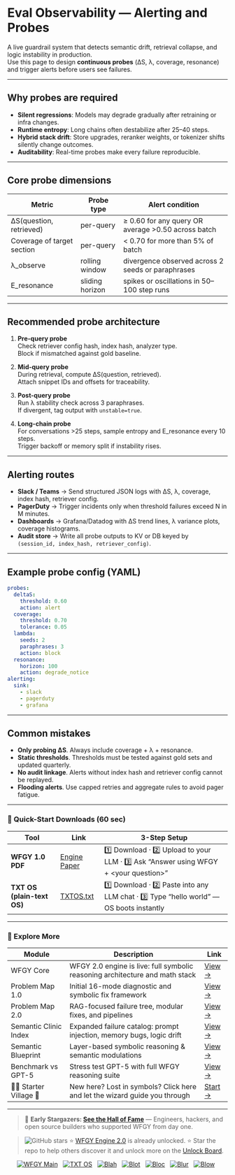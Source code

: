 # Eval Observability — Alerting and Probes

A live guardrail system that detects semantic drift, retrieval collapse, and logic instability in production.  
Use this page to design **continuous probes** (ΔS, λ, coverage, resonance) and trigger alerts before users see failures.

---

## Why probes are required

- **Silent regressions**: Models may degrade gradually after retraining or infra changes.  
- **Runtime entropy**: Long chains often destabilize after 25–40 steps.  
- **Hybrid stack drift**: Store upgrades, reranker weights, or tokenizer shifts silently change outcomes.  
- **Auditability**: Real-time probes make every failure reproducible.

---

## Core probe dimensions

| Metric | Probe type | Alert condition |
|--------|------------|-----------------|
| ΔS(question, retrieved) | per-query | ≥ 0.60 for any query OR average >0.50 across batch |
| Coverage of target section | per-query | < 0.70 for more than 5% of batch |
| λ_observe | rolling window | divergence observed across 2 seeds or paraphrases |
| E_resonance | sliding horizon | spikes or oscillations in 50–100 step runs |

---

## Recommended probe architecture

1. **Pre-query probe**  
   Check retriever config hash, index hash, analyzer type.  
   Block if mismatched against gold baseline.

2. **Mid-query probe**  
   During retrieval, compute ΔS(question, retrieved).  
   Attach snippet IDs and offsets for traceability.

3. **Post-query probe**  
   Run λ stability check across 3 paraphrases.  
   If divergent, tag output with `unstable=true`.

4. **Long-chain probe**  
   For conversations >25 steps, sample entropy and E_resonance every 10 steps.  
   Trigger backoff or memory split if instability rises.

---

## Alerting routes

- **Slack / Teams** → Send structured JSON logs with ΔS, λ, coverage, index hash, retriever config.  
- **PagerDuty** → Trigger incidents only when threshold failures exceed N in M minutes.  
- **Dashboards** → Grafana/Datadog with ΔS trend lines, λ variance plots, coverage histograms.  
- **Audit store** → Write all probe outputs to KV or DB keyed by `(session_id, index_hash, retriever_config)`.

---

## Example probe config (YAML)

```yaml
probes:
  deltaS:
    threshold: 0.60
    action: alert
  coverage:
    threshold: 0.70
    tolerance: 0.05
  lambda:
    seeds: 2
    paraphrases: 3
    action: block
  resonance:
    horizon: 100
    action: degrade_notice
alerting:
  sink:
    - slack
    - pagerduty
    - grafana
````

---

## Common mistakes

* **Only probing ΔS**. Always include coverage + λ + resonance.
* **Static thresholds**. Thresholds must be tested against gold sets and updated quarterly.
* **No audit linkage**. Alerts without index hash and retriever config cannot be replayed.
* **Flooding alerts**. Use capped retries and aggregate rules to avoid pager fatigue.

---

### 🔗 Quick-Start Downloads (60 sec)

| Tool                       | Link                                                                                                                                       | 3-Step Setup                                                                             |
| -------------------------- | ------------------------------------------------------------------------------------------------------------------------------------------ | ---------------------------------------------------------------------------------------- |
| **WFGY 1.0 PDF**           | [Engine Paper](https://github.com/onestardao/WFGY/blob/main/I_am_not_lizardman/WFGY_All_Principles_Return_to_One_v1.0_PSBigBig_Public.pdf) | 1️⃣ Download · 2️⃣ Upload to your LLM · 3️⃣ Ask “Answer using WFGY + \<your question>”   |
| **TXT OS (plain-text OS)** | [TXTOS.txt](https://github.com/onestardao/WFGY/blob/main/OS/TXTOS.txt)                                                                     | 1️⃣ Download · 2️⃣ Paste into any LLM chat · 3️⃣ Type “hello world” — OS boots instantly |

---

### 🧭 Explore More

| Module                   | Description                                                                  | Link                                                                                               |
| ------------------------ | ---------------------------------------------------------------------------- | -------------------------------------------------------------------------------------------------- |
| WFGY Core                | WFGY 2.0 engine is live: full symbolic reasoning architecture and math stack | [View →](https://github.com/onestardao/WFGY/tree/main/core/README.md)                              |
| Problem Map 1.0          | Initial 16-mode diagnostic and symbolic fix framework                        | [View →](https://github.com/onestardao/WFGY/tree/main/ProblemMap/README.md)                        |
| Problem Map 2.0          | RAG-focused failure tree, modular fixes, and pipelines                       | [View →](https://github.com/onestardao/WFGY/blob/main/ProblemMap/rag-architecture-and-recovery.md) |
| Semantic Clinic Index    | Expanded failure catalog: prompt injection, memory bugs, logic drift         | [View →](https://github.com/onestardao/WFGY/blob/main/ProblemMap/SemanticClinicIndex.md)           |
| Semantic Blueprint       | Layer-based symbolic reasoning & semantic modulations                        | [View →](https://github.com/onestardao/WFGY/tree/main/SemanticBlueprint/README.md)                 |
| Benchmark vs GPT-5       | Stress test GPT-5 with full WFGY reasoning suite                             | [View →](https://github.com/onestardao/WFGY/tree/main/benchmarks/benchmark-vs-gpt5/README.md)      |
| 🧙‍♂️ Starter Village 🏡 | New here? Lost in symbols? Click here and let the wizard guide you through   | [Start →](https://github.com/onestardao/WFGY/blob/main/StarterVillage/README.md)                   |

---

> 👑 **Early Stargazers: [See the Hall of Fame](https://github.com/onestardao/WFGY/tree/main/stargazers)** —
> Engineers, hackers, and open source builders who supported WFGY from day one.

> <img src="https://img.shields.io/github/stars/onestardao/WFGY?style=social" alt="GitHub stars"> ⭐ [WFGY Engine 2.0](https://github.com/onestardao/WFGY/blob/main/core/README.md) is already unlocked. ⭐ Star the repo to help others discover it and unlock more on the [Unlock Board](https://github.com/onestardao/WFGY/blob/main/STAR_UNLOCKS.md).

<div align="center">

[![WFGY Main](https://img.shields.io/badge/WFGY-Main-red?style=flat-square)](https://github.com/onestardao/WFGY)
 
[![TXT OS](https://img.shields.io/badge/TXT%20OS-Reasoning%20OS-orange?style=flat-square)](https://github.com/onestardao/WFGY/tree/main/OS)
 
[![Blah](https://img.shields.io/badge/Blah-Semantic%20Embed-yellow?style=flat-square)](https://github.com/onestardao/WFGY/tree/main/OS/BlahBlahBlah)
 
[![Blot](https://img.shields.io/badge/Blot-Persona%20Core-green?style=flat-square)](https://github.com/onestardao/WFGY/tree/main/OS/BlotBlotBlot)
 
[![Bloc](https://img.shields.io/badge/Bloc-Reasoning%20Compiler-blue?style=flat-square)](https://github.com/onestardao/WFGY/tree/main/OS/BlocBlocBloc)
 
[![Blur](https://img.shields.io/badge/Blur-Text2Image%20Engine-navy?style=flat-square)](https://github.com/onestardao/WFGY/tree/main/OS/BlurBlurBlur)
 
[![Blow](https://img.shields.io/badge/Blow-Game%20Logic-purple?style=flat-square)](https://github.com/onestardao/WFGY/tree/main/OS/BlowBlowBlow)
 

</div>

